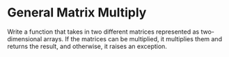 # General Matrix Multiply
Write a function that takes in two different matrices represented as two-dimensional arrays. If the matrices can be multiplied, it multiplies them and returns the result, and otherwise, it raises an exception.